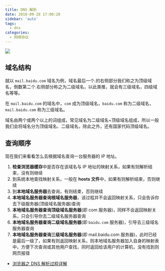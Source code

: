 ```yaml
---
title: DNS 解析
date: 2018-09-28 17:00:28
sidebar: 'auto'
tags:
  - dns
categories:
  - 网络协议
---
```


![](https://alvin-cdn.oss-cn-shenzhen.aliyuncs.com/images/dns.png)

## 域名结构

就以 `mail.baidu.com` 域名为例，域名最后一个.的右侧部分我们称之为顶级域名，倒数第二个.右侧部分称之为二级域名，以此类推，就会有三级域名，四级域名等等。

在 `mail.baidu.com` 的域名中，`com` 成为顶级域名，`baidu.com` 称为二级域名，`mail.baidu.com` 称为三级域名。

域名由两个或两个以上的词组成，常见域名为二级域名+顶级域名组成，所以一般我们会将域名分为顶级域名、二级域名，除此之外，还有国家代码顶级域名。

## 查询顺序

现在我们来看看怎么去根据域名查询一台服务器的 IP 地址。

1. **检查浏览器缓存**中是否存在该域名与 IP 地址的映射关系，如果有则解析结束，没有则继续
2. 到系统本地查找映射关系，一般在 **hosts 文件**中，如果有则解析结束，否则继续
3. 到**本地域名服务器**去查询，有则结束，否则继续
4. **本地域名服务器查询根域名服务器**，该过程并不会返回映射关系，只会告诉你去下级服务器(顶级域名服务器)查询
5. **本地域名服务器查询顶级域名服务器**(即 com 服务器)，同样不会返回映射关系，只会引导你去二级域名服务器查询
6. **本地域名服务器查询二级域名服务器**(即 `baidu.com` 服务器)，引导去三级域名服务器查询
7. **本地域名服务器查询三级域名服务器**(即 mail.baidu.com 服务器)，此时已经是最后一级了，如果有则返回映射关系，则本地域名服务器加入自身的映射表中，方便下次查询或其他用户查找，同时返回给该用户的计算机，没有找到则网页报错

- [浏览器之 DNS 解析过程详解](https://juejin.cn/post/6909041150728863752)
